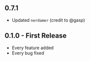 ## 0.7.1
* Updated `nerdamer` (credit to @gasp)

## 0.1.0 - First Release
* Every feature added
* Every bug fixed
